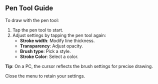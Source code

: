 ## Pen Tool Guide

To draw with the pen tool:

1. Tap the pen tool to start.
2. Adjust settings by tapping the pen tool again:
   - **Stroke width**: Modify line thickness.
   - **Transparency**: Adjust opacity.
   - **Brush type**: Pick a style.
   - **Stroke Color**: Select a color.

**Tip**: On a PC, the cursor reflects the brush settings for precise drawing.

Close the menu to retain your settings.
